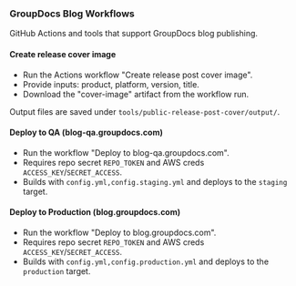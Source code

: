 ### GroupDocs Blog Workflows

GitHub Actions and tools that support GroupDocs blog publishing.

#### Create release cover image

- Run the Actions workflow "Create release post cover image".
- Provide inputs: product, platform, version, title.
- Download the "cover-image" artifact from the workflow run.

Output files are saved under `tools/public-release-post-cover/output/`.

#### Deploy to QA (blog-qa.groupdocs.com)

- Run the workflow "Deploy to blog-qa.groupdocs.com".
- Requires repo secret `REPO_TOKEN` and AWS creds `ACCESS_KEY`/`SECRET_ACCESS`.
- Builds with `config.yml,config.staging.yml` and deploys to the `staging` target.

#### Deploy to Production (blog.groupdocs.com)

- Run the workflow "Deploy to blog.groupdocs.com".
- Requires repo secret `REPO_TOKEN` and AWS creds `ACCESS_KEY`/`SECRET_ACCESS`.
- Builds with `config.yml,config.production.yml` and deploys to the `production` target.